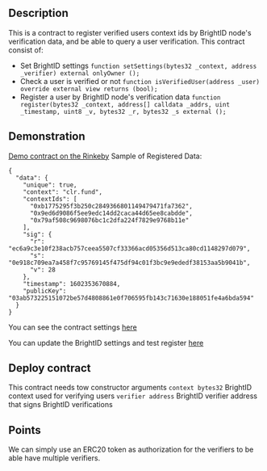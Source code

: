 ## Description
This is a contract to register verified users context ids by BrightID node's verification data, and be able to query a user verification.
This contract consist of:
-  Set BrightID settings
`function setSettings(bytes32 _context, address _verifier) external onlyOwner ();`
- Check a user is verified or not
`function isVerifiedUser(address _user) override external view returns (bool);`
- Register a user by BrightID node's verification data
 `function register(bytes32 _context, address[] calldata _addrs, uint _timestamp, uint8 _v, bytes32 _r, bytes32 _s external ();`

## Demonstration
[Demo contract on the Rinkeby](https://rinkeby.etherscan.io/address/0xf99e2173db1f341a947ce9bd7779af2245309f91)
Sample of Registered Data:
```
{
  "data": {
    "unique": true,
    "context": "clr.fund",
    "contextIds": [
      "0xb1775295f3b250c2849366801149479471fa7362",
      "0x9ed6d9086f5ee9edc14dd2caca44d65ee8cabdde",
      "0x79af508c9698076bc1c2dfa224f7829e9768b11e"
    ],
    "sig": {
      "r": "ec6a9c3e10f238acb757ceea5507cf33366acd05356d513ca80cd1148297d079",
      "s": "0e918c709ea7a458f7c95769145f475df94c01f3bc9e9ededf38153aa5b9041b",
      "v": 28
    },
    "timestamp": 1602353670884,
    "publicKey": "03ab573225151072be57d4808861e0f706595fb143c71630e188051fe4a6bda594"
  }
}
```
You can see the contract settings [here](https://rinkeby.etherscan.io/address/0xf99e2173db1f341a947ce9bd7779af2245309f91#readContract)

You can update the BrightID settings and test register [here](https://rinkeby.etherscan.io/address/0xf99e2173db1f341a947ce9bd7779af2245309f91#writeContract)

 ## Deploy contract
This contract needs tow constructor arguments
`context bytes32` BrightID context used for verifying users
`verifier address` BrightID verifier address that signs BrightID verifications

## Points
We can simply use an ERC20 token as authorization for the verifiers to be able have multiple verifiers.
